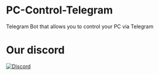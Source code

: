 # PC-Control-Telegram
Telegram Bot that allows you to control your PC via Telegram

# Our discord
[![Discord](https://img.shields.io/discord/1105322344253235291?color=green%20&label=Discord&logo=discord&style=plastic)](https://discord.gg/7YcpGBYAYy)   
